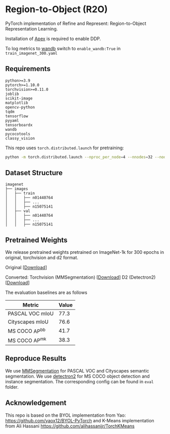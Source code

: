 # Region-to-Object (R2O)

PyTorch implementation of Refine and Represent: Region-to-Object Representation Learning.

Installation of [Apex](https://github.com/NVIDIA/apex) is required to enable DDP.

To log metrics to [wandb](https://github.com/wandb/client) switch to `enable_wandb:True` in `train_imagenet_300.yaml`

## Requirements

```
python>=3.9
pytorch>=1.10.0
torchvision>=0.11.0
joblib
scikit-image
matplotlib
opencv-python
tqdm
tensorflow
pyyaml
tensorboardx
wandb
pycocotools
classy_vision
```

This repo uses `torch.distributed.launch` for pretraining:

```bash
python -m torch.distributed.launch --nproc_per_node=4 --nnodes=32 --node_rank=0 --master_addr="" --master_port=12345 r2o_main.py --cfg={CONFIG_FILENAME}
```

## Dataset Structure

```none
imagenet
├── images
│   ├── train
│   │   ├── n01440764
│   │   ├── ...
│   │   ├── n15075141
│   ├── val
│   │   ├── n01440764
│   │   ├── ...
│   │   ├── n15075141
```

## Pretrained Weights
We release pretrained weights pretrained on ImageNet-1k for 300 epochs in original, torchvision and d2 format.

Original [[Download](https://drive.google.com/file/d/17xXfI-7KSgjZZNUfwsIU7s1JY7otjCyX/view?usp=sharing)]

Converted: Torchvision (MMSegmentation) [[Download](https://drive.google.com/file/d/1VZr8khgqZ4hAx3SlQ2ctbjKdtikIROIA/view?usp=sharing)]  D2 (Detectron2) [[Download](https://drive.google.com/file/d/1Iko-BSkrxf_SZUav0CfIfM5PakOIUFVU/view?usp=sharing)] 

The evaluation baselines are as follows

|         Metric         | Value  |
|------------------|---|
|  PASCAL VOC mIoU | 77.3 |
| Cityscapes mIoU  | 76.6  |
|    MS COCO $\text{AP}^{\text{bb}}$ | 41.7  |
|    MS COCO $\text{AP}^{\text{mk}}$ |  38.3 |

## Reproduce Results

We use [MMSegmentation](https://github.com/open-mmlab/mmsegmentation) for PASCAL VOC and Cityscapes semantic segmentation. We use [detectron2](https://github.com/facebookresearch/detectron2) for MS COCO object detection and instance segmentation. The corresponding config can be found in `eval` folder.

## Acknowledgement

This repo is based on the BYOL implementation from Yao: https://github.com/yaox12/BYOL-PyTorch and K-Means implementation from Ali Hassani https://github.com/alihassanijr/TorchKMeans
